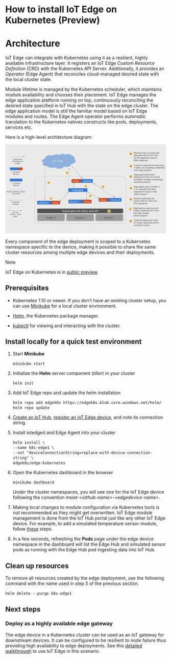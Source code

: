 # How to install IoT Edge on Kubernetes (Preview)

# Architecture

IoT Edge can integrate with Kubernetes using it as a resilient, highly available infrastructure layer. It registers an IoT Edge *Custom Resource Definition* (CRD) with the Kubernetes API Server. Additionally, it provides an *Operator* (Edge Agent) that reconciles cloud-managed desired state with the local cluster state. 

Module lifetime is managed by the Kubernetes scheduler, which maintains module availability and chooses their placement. IoT Edge manages the edge application platform running on top, continuously reconciling the desired state specified in IoT Hub with the state on the edge cluster. The edge application model is still the familiar model based on IoT Edge modules and routes. The Edge Agent operator performs *automatic* translation to the Kubernetes natives constructs like pods, deployments, services etc.

Here is a high-level architecture diagram:

![kubernetes arch](./media/how-to-install-iot-edge-kubernetes/k8s-arch.png)

Every component of the edge deployment is scoped to a Kubernetes namespace specific to the device, making it possible to share the same cluster resources among multiple edge devices and their deployments.

>[!NOTE]
>IoT Edge on Kubernetes is in [public preview](https://azure.microsoft.com/support/legal/preview-supplemental-terms/).

## Prerequisites

* Kubernetes 1.10 or newer. If you don't have an existing cluster setup, you can use [Minikube](https://kubernetes.io/docs/setup/minikube/) for a local cluster environment. 

* [Helm](https://helm.sh/docs/using_helm/#quickstart-guide), the Kubernetes package manager.

* [kubectl](https://kubernetes.io/docs/tasks/tools/install-kubectl/) for viewing and interacting with the cluster.

## Install locally for a quick test environment

1. Start **Minikube**

    ``` shell
    minikube start
    ```

1. Initialize the **Helm** server component (*tiller*) in your cluster

    ``` shell
    helm init
    ```

1. Add IoT Edge repo and update the helm installation

    ``` shell
    helm repo add edgek8s https://edgek8s.blob.core.windows.net/helm/
    helm repo update
    ```

1. [Create an IoT Hub](https://docs.microsoft.com/en-us/azure/iot-edge/quickstart-linux#create-an-iot-hub), [register an IoT Edge device](https://docs.microsoft.com/en-us/azure/iot-edge/quickstart-linux#register-an-iot-edge-device), and note its connection string.

1. Install iotedged and Edge Agent into your cluster

    ```shell
    helm install \
    --name k8s-edge1 \
    --set "deviceConnectionString=replace-with-device-connection-string" \
    edgek8s/edge-kubernetes
    ```
1. Open the Kubernetes dashboard in the browser

    ```shell
    minikube dashboard
    ```

    Under the cluster namespaces, you will see one for the IoT Edge device following the convention *msiot-\<iothub-name>-\<edgedevice-name>*.

1. Making local changes to module configuration via Kubernetes tools is not recommended as they might get overwritten. IoT Edge module management is done from the IoT Hub portal just like any other IoT Edge device. For example, to add a simulated temperature sensor module, follow [these](https://docs.microsoft.com/en-us/azure/iot-edge/quickstart-linux#deploy-a-module) steps.

1. In a few seconds, refreshing the **Pods** page under the edge device namespace in the dashboard will list the Edge Hub and simulated sensor pods as running with the Edge Hub pod ingesting data into IoT Hub.

## Clean up resources

To remove all resources created by the edge deployment, use the following command with the name used in step 5 of the previous section.

``` shell
helm delete --purge k8s-edge1
```

## Next steps

### Deploy as a highly available edge gateway 

The edge device in a Kubernetes cluster can be used as an IoT gateway for downstream devices. It can be configured to be resilient to node failure thus providing high availability to edge deployments. See this [detailed walkthrough](https://github.com/Azure-Samples/iotedge-gateway-on-kubernetes) to use IoT Edge in this scenario.